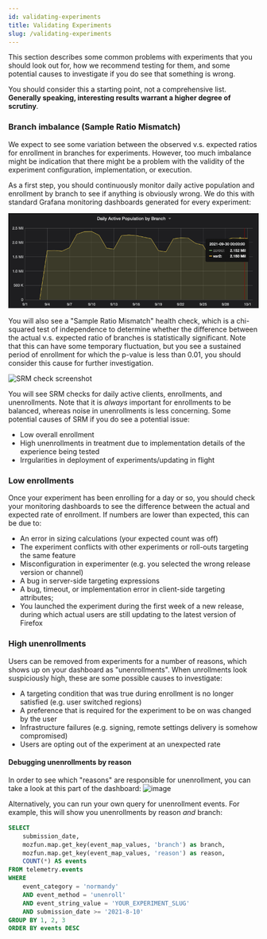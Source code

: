 ```yaml
---
id: validating-experiments
title: Validating Experiments
slug: /validating-experiments
---
```


This section describes some common problems with experiments that you should look out for, how we recommend testing for them, and some potential causes to investigate if you do see that something is wrong.

You should consider this a starting point, not a comprehensive list. **Generally speaking, interesting results warrant a higher degree of scrutiny**.

### Branch imbalance (Sample Ratio Mismatch)

We expect to see some variation between the observed v.s. expected ratios for enrollment in branches for experiments. However, too much imbalance might be indication that there might be a problem with the validity of the experiment configuration, implementation, or execution.

As a first step, you should continuously monitor daily active population and enrollment by branch to see if anything is obviously wrong. We do this with standard Grafana monitoring dashboards generated for every experiment:

![Daily active population is 2.152m control, 2.150m treatment](/img/bucketing/daily-active-pop.png)

You will also see a "Sample Ratio Mismatch" health check, which is a chi-squared test of independence to determine whether the difference between the actual v.s. expected ratio of branches is statistically significant. Note that this can have some temporary fluctuation, but you see a sustained period of enrollment for which the p-value is less than 0.01, you should consider this cause for further investigation.

![SRM check screenshot](https://user-images.githubusercontent.com/1455535/137956046-c63f8c40-df02-4641-9259-14f02c021945.png)

You will see SRM checks for daily active clients, enrollments, and unenrollments. Note that it is *always* important for enrollments to be balanced, whereas noise in unenrollments is less concerning. Some potential causes of SRM if you do see a potential issue:

- Low overall enrollment
- High unenrollments in treatment due to implementation details of the experience being tested
- Irrgularities in deployment of experiments/updating in flight

### Low enrollments

Once your experiment has been enrolling for a day or so, you should check your monitoring dashboards to see the difference between the actual and expected rate of enrollment. If numbers are lower than expected, this can be due to:

- An error in sizing calculations (your expected count was off)
- The experiment conflicts with other experiments or roll-outs targeting the same feature
- Misconfiguration in experimenter (e.g. you selected the wrong release version or channel)
- A bug in server-side targeting expressions
- A bug, timeout, or implementation error in client-side targeting attributes;
- You launched the experiment during the first week of a new release, during which actual users are still updating to the latest version of Firefox

### High unenrollments

Users can be removed from experiments for a number of reasons, which shows up on your dashboard as "unenrollments". When unrollments look suspiciously high, these are some possible causes to investigate:

- A targeting condition that was true during enrollment is no longer satisfied (e.g. user switched regions)
- A preference that is required for the experiment to be on was changed by the user
- Infrastructure failures (e.g. signing, remote settings delivery is somehow compromised)
- Users are opting out of the experiment at an unexpected rate

#### Debugging unenrollments by reason

In order to see which "reasons" are responsible for unenrollment, you can take a look at this part of the dashboard:
![image](https://user-images.githubusercontent.com/1455535/137957335-e34e9ab5-05cd-42b2-b1fd-2e88d90bb60c.png)

Alternatively, you can run your own query for unenrollment events. For example, this will show you unenrollments by reason *and* branch:

```sql
SELECT
    submission_date,
    mozfun.map.get_key(event_map_values, 'branch') as branch,
    mozfun.map.get_key(event_map_values, 'reason') as reason,
    COUNT(*) AS events
FROM telemetry.events
WHERE
    event_category = 'normandy'
    AND event_method = 'unenroll'
    AND event_string_value = 'YOUR_EXPERIMENT_SLUG'
    AND submission_date >= '2021-8-10'
GROUP BY 1, 2, 3
ORDER BY events DESC
```

